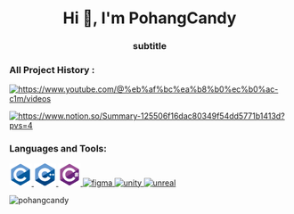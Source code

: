 <h1 align="center">Hi 👋, I'm PohangCandy</h1>
<h3 align="center">subtitle</h3>

<h3 align="left">All Project History : </h3>
<p align="left">
<a href="https://www.youtube.com/@%eb%af%bc%ea%b8%b0%ec%b0%ac-c1m/videos" target="blank"><img align="center" src="https://raw.githubusercontent.com/rahuldkjain/github-profile-readme-generator/master/src/images/icons/Social/youtube.svg" alt="https://www.youtube.com/@%eb%af%bc%ea%b8%b0%ec%b0%ac-c1m/videos" height="30" width="40" /></a>
</p>
<p align="left">
<a href="https://www.notion.so/Summary-125506f16dac80349f54dd5771b1413d?pvs=4" target="blank"><img align="center" src="https://upload.wikimedia.org/wikipedia/commons/e/e9/Notion-logo.svg" alt="https://www.notion.so/Summary-125506f16dac80349f54dd5771b1413d?pvs=4" height="30" width="40" /></a>
</p>


<h3 align="left">Languages and Tools:</h3>
<p align="left"> <a href="https://www.cprogramming.com/" target="_blank" rel="noreferrer"> <img src="https://raw.githubusercontent.com/devicons/devicon/master/icons/c/c-original.svg" alt="c" width="40" height="40"/> </a> <a href="https://www.w3schools.com/cpp/" target="_blank" rel="noreferrer"> <img src="https://raw.githubusercontent.com/devicons/devicon/master/icons/cplusplus/cplusplus-original.svg" alt="cplusplus" width="40" height="40"/> </a> <a href="https://www.w3schools.com/cs/" target="_blank" rel="noreferrer"> <img src="https://raw.githubusercontent.com/devicons/devicon/master/icons/csharp/csharp-original.svg" alt="csharp" width="40" height="40"/> </a> <a href="https://www.figma.com/" target="_blank" rel="noreferrer"> <img src="https://www.vectorlogo.zone/logos/figma/figma-icon.svg" alt="figma" width="40" height="40"/> </a> <a href="https://unity.com/" target="_blank" rel="noreferrer"> <img src="https://www.vectorlogo.zone/logos/unity3d/unity3d-icon.svg" alt="unity" width="40" height="40"/> </a> <a href="https://unrealengine.com/" target="_blank" rel="noreferrer"> <img src="https://raw.githubusercontent.com/kenangundogan/fontisto/036b7eca71aab1bef8e6a0518f7329f13ed62f6b/icons/svg/brand/unreal-engine.svg" alt="unreal" width="40" height="40"/> </a> </p>

<p><img align="left" src="https://github-readme-stats.vercel.app/api/top-langs?username=pohangcandy&show_icons=true&locale=en&layout=compact" alt="pohangcandy" /></p>
